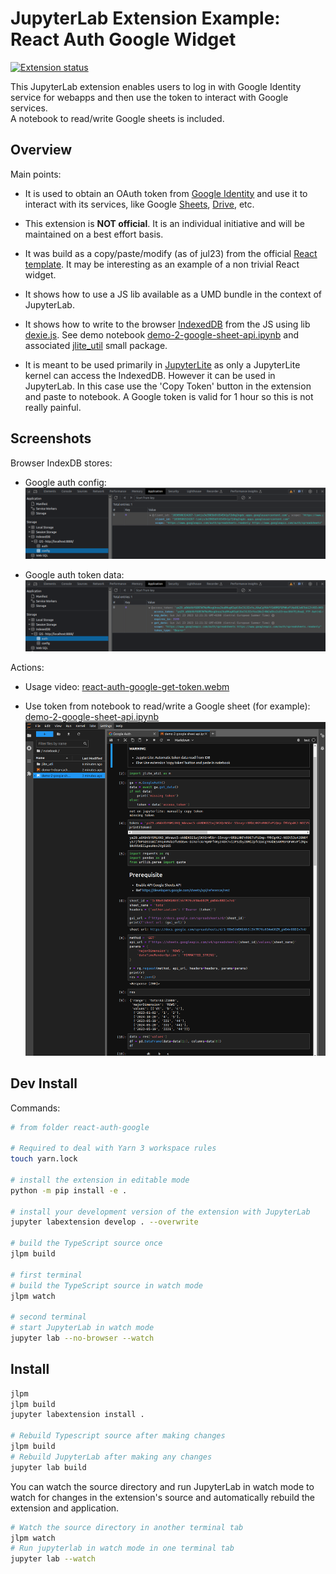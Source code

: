 # JupyterLab Extension Example: React Auth Google Widget

[![Extension status](https://img.shields.io/badge/status-draft-critical 'Not yet working')](https://jupyterlab-contrib.github.io/index.html)

This JupyterLab extension enables users to log in with Google Identity service for webapps and then use the token to interact with Google services.  
A notebook to read/write Google sheets is included.

## Overview

Main points:

- It is used to obtain an OAuth token from [Google Identity](https://developers.google.com/identity/gsi/web/guides/get-google-api-clientid) and use it to interact with its services, like Google [Sheets](https://developers.google.com/sheets/api/guides/concepts), [Drive](https://developers.google.com/drive/api/guides/about-sdk), etc.

- This extension is **NOT official**. It is an individual initiative and will be maintained on a best effort basis.

- It was build as a copy/paste/modify (as of jul23) from the official [React template](https://github.com/jupyterlab-contrib/react-auth-google-example/tree/main/react-widget). It may be interesting as an example of a non trivial React widget.

- It shows how to use a JS lib available as a UMD bundle in the context of JupyterLab.

- It shows how to write to the browser [IndexedDB](https://developer.mozilla.org/en-US/docs/Web/API/IndexedDB_API) from the JS using lib [dexie.js](https://dexie.org/docs/). See demo notebook [demo-2-google-sheet-api.ipynb](./notebook/demo-2-google-sheet-api.ipynb) and associated [jlite_util](./notebook/jlite_util) small package.

- It is meant to be used primarily in [JupyterLite](https://github.com/jupyterlite/jupyterlite) as only a JupyterLite kernel can access the IndexedDB. However it can be used in JupyterLab. In this case use the 'Copy Token' button in the extension and paste to notebook. A Google token is valid for 1 hour so this is not really painful.

## Screenshots

Browser IndexDB stores:

- Google auth config:
  ![react-auth-google-idb-config](./img/react-auth-google-idb-config.png)

- Google auth token data:
  ![react-auth-google-idb-auth](./img/react-auth-google-idb-auth.png)

Actions:

- Usage video:
  [react-auth-google-get-token.webm](https://raw.githubusercontent.com/jupyterlab-contrib/react-auth-google-example/main/img/react-auth-google-get-token.webm)

- Use token from notebook to read/write a Google sheet (for example):
  [demo-2-google-sheet-api.ipynb](./notebook/demo-2-google-sheet-api.ipynb)
  ![react-auth-google-nb-sheet](./img/react-auth-google-nb-sheet.png)

## Dev Install

Commands:

```sh
# from folder react-auth-google

# Required to deal with Yarn 3 workspace rules
touch yarn.lock

# install the extension in editable mode
python -m pip install -e .

# install your development version of the extension with JupyterLab
jupyter labextension develop . --overwrite

# build the TypeScript source once
jlpm build

# first terminal
# build the TypeScript source in watch mode
jlpm watch

# second terminal
# start JupyterLab in watch mode
jupyter lab --no-browser --watch

```

## Install

```bash
jlpm
jlpm build
jupyter labextension install .

# Rebuild Typescript source after making changes
jlpm build
# Rebuild JupyterLab after making any changes
jupyter lab build
```

You can watch the source directory and run JupyterLab in watch mode to watch for changes in the extension's source and automatically rebuild the extension and application.

```bash
# Watch the source directory in another terminal tab
jlpm watch
# Run jupyterlab in watch mode in one terminal tab
jupyter lab --watch
```
